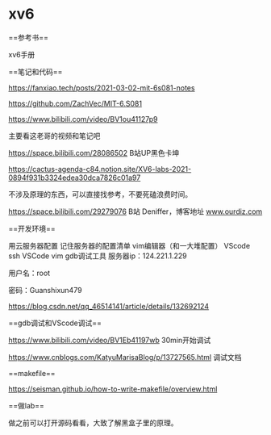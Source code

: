 # xv6
==参考书==

xv6手册

==笔记和代码==

https://fanxiao.tech/posts/2021-03-02-mit-6s081-notes

https://github.com/ZachVec/MIT-6.S081

https://www.bilibili.com/video/BV1ou41127p9

主要看这老哥的视频和笔记吧

https://space.bilibili.com/28086502 B站UP黑色卡坤

https://cactus-agenda-c84.notion.site/XV6-labs-2021-0894f931b3324edea30dca7826c01a97

不涉及原理的东西，可以直接找参考，不要死磕浪费时间。

https://space.bilibili.com/29279076 B站 Deniffer，博客地址 www.ourdiz.com

==开发环境==

用云服务器配置
记住服务器的配置清单
vim编辑器（和一大堆配置）
VScode ssh
VSCode vim
gdb调试工具
服务器ip：124.221.1.229

用户名：root

密码：Guanshixun479

https://blog.csdn.net/qq_46514141/article/details/132692124

==gdb调试和VScode调试==

https://www.bilibili.com/video/BV1Eb41197wb 30min开始调试

https://www.cnblogs.com/KatyuMarisaBlog/p/13727565.html 调试文档

==makefile==

https://seisman.github.io/how-to-write-makefile/overview.html

==做lab==

做之前可以打开源码看看，大致了解黑盒子里的原理。
